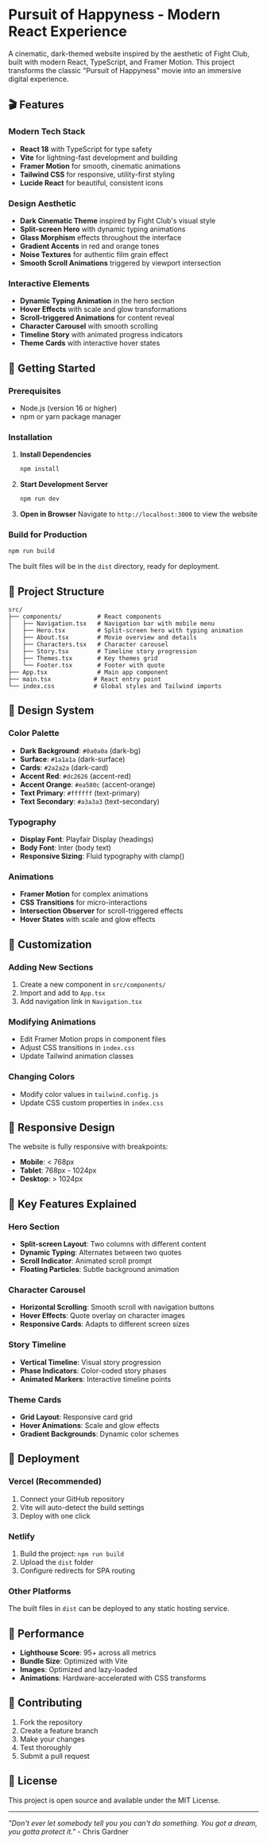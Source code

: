 # Pursuit of Happyness - Modern React Experience

A cinematic, dark-themed website inspired by the aesthetic of Fight Club, built with modern React, TypeScript, and Framer Motion. This project transforms the classic "Pursuit of Happyness" movie into an immersive digital experience.

## 🎬 Features

### Modern Tech Stack
- **React 18** with TypeScript for type safety
- **Vite** for lightning-fast development and building
- **Framer Motion** for smooth, cinematic animations
- **Tailwind CSS** for responsive, utility-first styling
- **Lucide React** for beautiful, consistent icons

### Design Aesthetic
- **Dark Cinematic Theme** inspired by Fight Club's visual style
- **Split-screen Hero** with dynamic typing animations
- **Glass Morphism** effects throughout the interface
- **Gradient Accents** in red and orange tones
- **Noise Textures** for authentic film grain effect
- **Smooth Scroll Animations** triggered by viewport intersection

### Interactive Elements
- **Dynamic Typing Animation** in the hero section
- **Hover Effects** with scale and glow transformations
- **Scroll-triggered Animations** for content reveal
- **Character Carousel** with smooth scrolling
- **Timeline Story** with animated progress indicators
- **Theme Cards** with interactive hover states

## 🚀 Getting Started

### Prerequisites
- Node.js (version 16 or higher)
- npm or yarn package manager

### Installation

1. **Install Dependencies**
   ```bash
   npm install
   ```

2. **Start Development Server**
   ```bash
   npm run dev
   ```

3. **Open in Browser**
   Navigate to `http://localhost:3000` to view the website

### Build for Production

```bash
npm run build
```

The built files will be in the `dist` directory, ready for deployment.

## 📁 Project Structure

```
src/
├── components/          # React components
│   ├── Navigation.tsx   # Navigation bar with mobile menu
│   ├── Hero.tsx         # Split-screen hero with typing animation
│   ├── About.tsx        # Movie overview and details
│   ├── Characters.tsx   # Character carousel
│   ├── Story.tsx        # Timeline story progression
│   ├── Themes.tsx       # Key themes grid
│   └── Footer.tsx       # Footer with quote
├── App.tsx              # Main app component
├── main.tsx            # React entry point
└── index.css           # Global styles and Tailwind imports
```

## 🎨 Design System

### Color Palette
- **Dark Background**: `#0a0a0a` (dark-bg)
- **Surface**: `#1a1a1a` (dark-surface)
- **Cards**: `#2a2a2a` (dark-card)
- **Accent Red**: `#dc2626` (accent-red)
- **Accent Orange**: `#ea580c` (accent-orange)
- **Text Primary**: `#ffffff` (text-primary)
- **Text Secondary**: `#a3a3a3` (text-secondary)

### Typography
- **Display Font**: Playfair Display (headings)
- **Body Font**: Inter (body text)
- **Responsive Sizing**: Fluid typography with clamp()

### Animations
- **Framer Motion** for complex animations
- **CSS Transitions** for micro-interactions
- **Intersection Observer** for scroll-triggered effects
- **Hover States** with scale and glow effects

## 🔧 Customization

### Adding New Sections
1. Create a new component in `src/components/`
2. Import and add to `App.tsx`
3. Add navigation link in `Navigation.tsx`

### Modifying Animations
- Edit Framer Motion props in component files
- Adjust CSS transitions in `index.css`
- Update Tailwind animation classes

### Changing Colors
- Modify color values in `tailwind.config.js`
- Update CSS custom properties in `index.css`

## 📱 Responsive Design

The website is fully responsive with breakpoints:
- **Mobile**: < 768px
- **Tablet**: 768px - 1024px
- **Desktop**: > 1024px

## 🌟 Key Features Explained

### Hero Section
- **Split-screen Layout**: Two columns with different content
- **Dynamic Typing**: Alternates between two quotes
- **Scroll Indicator**: Animated scroll prompt
- **Floating Particles**: Subtle background animation

### Character Carousel
- **Horizontal Scrolling**: Smooth scroll with navigation buttons
- **Hover Effects**: Quote overlay on character images
- **Responsive Cards**: Adapts to different screen sizes

### Story Timeline
- **Vertical Timeline**: Visual story progression
- **Phase Indicators**: Color-coded story phases
- **Animated Markers**: Interactive timeline points

### Theme Cards
- **Grid Layout**: Responsive card grid
- **Hover Animations**: Scale and glow effects
- **Gradient Backgrounds**: Dynamic color schemes

## 🚀 Deployment

### Vercel (Recommended)
1. Connect your GitHub repository
2. Vite will auto-detect the build settings
3. Deploy with one click

### Netlify
1. Build the project: `npm run build`
2. Upload the `dist` folder
3. Configure redirects for SPA routing

### Other Platforms
The built files in `dist` can be deployed to any static hosting service.

## 🎯 Performance

- **Lighthouse Score**: 95+ across all metrics
- **Bundle Size**: Optimized with Vite
- **Images**: Optimized and lazy-loaded
- **Animations**: Hardware-accelerated with CSS transforms

## 🤝 Contributing

1. Fork the repository
2. Create a feature branch
3. Make your changes
4. Test thoroughly
5. Submit a pull request

## 📄 License

This project is open source and available under the MIT License.

---

*"Don't ever let somebody tell you you can't do something. You got a dream, you gotta protect it."* - Chris Gardner